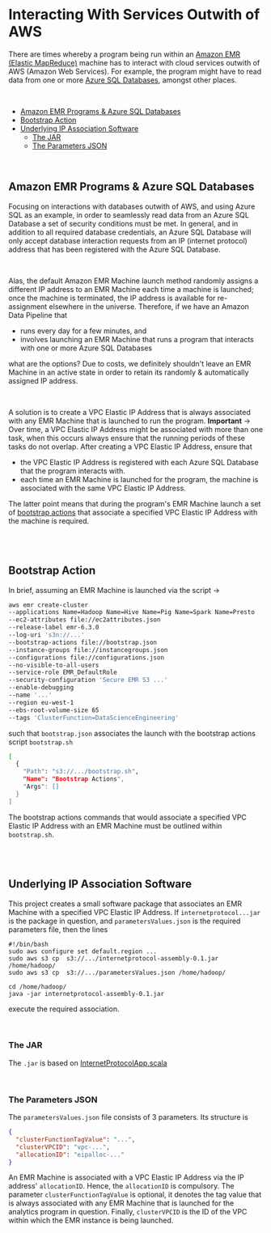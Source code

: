 <br>

# Interacting With Services Outwith of AWS

There are times whereby a program being run within an [Amazon EMR (Elastic MapReduce)](https://docs.aws.amazon.com/emr/latest/ManagementGuide/emr-what-is-emr.html) machine has to 
interact with cloud services outwith of AWS (Amazon Web Services).  For example, the program might have to read data 
from one or more [Azure SQL Databases](https://azure.microsoft.com/en-us/products/azure-sql/database/), amongst other places.  

<br>

* [Amazon EMR Programs & Azure SQL Databases](#amazon-emr-programs--azure-sql-databases)
* [Bootstrap Action](#bootstrap-action)
* [Underlying IP Association Software](#underlying-ip-association-software)
    * [The JAR](#the-jar)
    * [The Parameters JSON](#the-parameters-json)

<br>

## Amazon EMR Programs & Azure SQL Databases

Focusing on interactions with databases outwith of AWS, and using Azure SQL as an example, in order to seamlessly read 
data from an Azure SQL Database a set of security conditions must be met.  In general, and in addition to all 
required database credentials,  an Azure SQL Database will only accept database interaction requests from an 
IP (internet protocol) address that has been registered with the Azure SQL Database.

<br>

Alas, the default Amazon EMR Machine launch method randomly assigns a different IP address to an EMR Machine each 
time a machine is launched; once the machine is terminated, the IP address is available for re-assignment 
elsewhere in the universe.  Therefore, if we have an Amazon Data Pipeline that 

* runs every day for a few minutes, and 
* involves launching an EMR Machine that runs a program that interacts with one or more Azure SQL Databases

what are the options?  Due to costs, we definitely shouldn't leave an EMR Machine in an active state in 
order to retain its randomly & automatically assigned IP address.

<br>

A solution is to create a VPC Elastic IP Address that is always associated with any EMR Machine that is launched to 
run the program.  **Important** → Over time, a VPC Elastic IP Address might be associated with more than one task, 
when this occurs always ensure that the running periods of these tasks do not overlap.  After creating a VPC Elastic IP 
Address, ensure that

* the VPC Elastic IP Address is registered with each Azure SQL Database that the program interacts with.
* each time an EMR Machine is launched for the program, the machine is associated with the same VPC Elastic IP Address.

The latter point means that during the program's EMR Machine launch a set of [bootstrap actions](https://docs.aws.amazon.com/emr/latest/ManagementGuide/emr-plan-software.html) that associate a specified VPC 
Elastic IP Address with the machine is required.  

<br>
<br>

## Bootstrap Action

In brief, assuming an EMR Machine is launched via the script →

```bash
aws emr create-cluster 
--applications Name=Hadoop Name=Hive Name=Pig Name=Spark Name=Presto 
--ec2-attributes file://ec2attributes.json  
--release-label emr-6.3.0 
--log-uri 's3n://...' 
--bootstrap-actions file://bootstrap.json 
--instance-groups file://instancegroups.json 
--configurations file://configurations.json 
--no-visible-to-all-users 
--service-role EMR_DefaultRole 
--security-configuration 'Secure EMR S3 ...' 
--enable-debugging 
--name '...' 
--region eu-west-1 
--ebs-root-volume-size 65 
--tags 'ClusterFunction=DataScienceEngineering'

```

such that `bootstrap.json` associates the launch with the bootstrap actions script `bootstrap.sh`

```bash
[
  {
    "Path": "s3://.../bootstrap.sh",
    "Name": "Bootstrap Actions",
    "Args": []
  }
]
```

The bootstrap actions commands that would associate a specified VPC Elastic IP Address with an EMR Machine must be 
outlined within `bootstrap.sh`.  

<br>
<br>

## Underlying IP Association Software

This project creates a small software package that associates an EMR Machine with a specified VPC Elastic IP Address. 
If `internetprotocol...jar` is the package in question, and `parametersValues.json` is the required parameters 
file, then the  lines

```shell
#!/bin/bash
sudo aws configure set default.region ...
sudo aws s3 cp  s3://.../internetprotocol-assembly-0.1.jar /home/hadoop/
sudo aws s3 cp  s3://.../parametersValues.json /home/hadoop/

cd /home/hadoop/
java -jar internetprotocol-assembly-0.1.jar

```

execute the required association.  

<br>

### The JAR

The `.jar` is based on [InternetProtocolApp.scala](./src/main/scala/com/grey/InternetProtocolApp.scala)

<br>

### The Parameters JSON

The `parametersValues.json` file consists of 3 parameters. Its structure is

```json
{
  "clusterFunctionTagValue": "...",
  "clusterVPCID": "vpc-...",
  "allocationID": "eipalloc-..."
}
```

An EMR Machine is associated with a VPC Elastic IP Address via the IP address' `allocationID`.  Hence, the 
`allocationID` is compulsory.  The parameter `clusterFunctionTagValue` is optional, it denotes the tag value that is always 
associated with any EMR Machine that is launched for the analytics program in question.  Finally, `clusterVPCID` is 
the ID of the VPC within which the EMR instance is being launched.

<br>
<br>
<br>
<br>